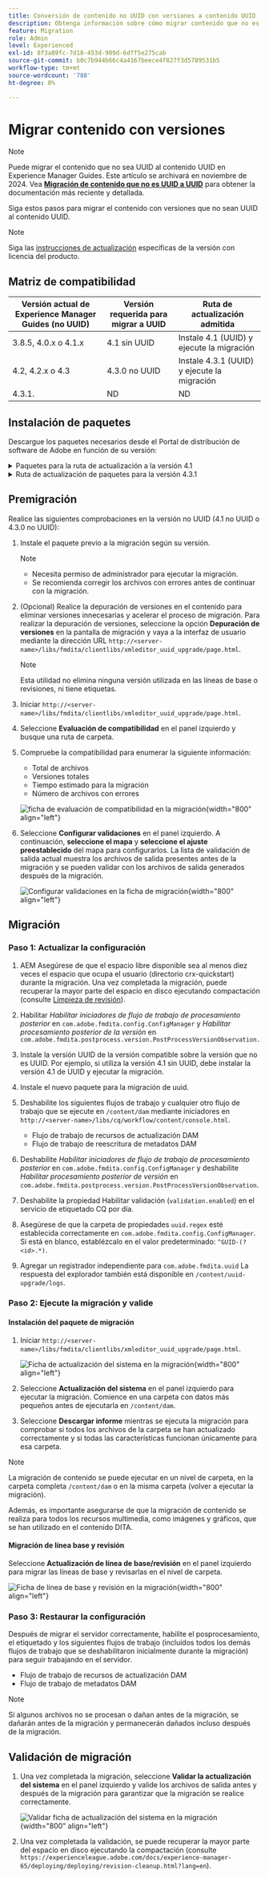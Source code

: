 ```yaml
---
title: Conversión de contenido no UUID con versiones a contenido UUID
description: Obtenga información sobre cómo migrar contenido que no es UUID con versiones a contenido UUID.
feature: Migration
role: Admin
level: Experienced
exl-id: 8f3a89fc-7d18-453d-909d-6dff5e275cab
source-git-commit: b0c7b944b66c4a4167beece4f827f3d5789531b5
workflow-type: tm+mt
source-wordcount: '788'
ht-degree: 0%

---
```


# Migrar contenido con versiones

>[!NOTE]
>
> Puede migrar el contenido que no sea UUID al contenido UUID en Experience Manager Guides. Este artículo se archivará en noviembre de 2024.
>Vea [**Migración de contenido que no es UUID a UUID**](./migrate-non-uuid-uuid-new.md) para obtener la documentación más reciente y detallada.

Siga estos pasos para migrar el contenido con versiones que no sean UUID al contenido UUID.

>[!NOTE]
>
>Siga las [instrucciones de actualización](./upgrade-xml-documentation.md) específicas de la versión con licencia del producto.

## Matriz de compatibilidad

| Versión actual de Experience Manager Guides (no UUID) | Versión requerida para migrar a UUID | Ruta de actualización admitida |
|---|---|---|
| 3.8.5, 4.0.x o 4.1.x | 4.1 sin UUID | Instale 4.1 (UUID) y ejecute la migración |
| 4.2, 4.2.x o 4.3 | 4.3.0 no UUID | Instale 4.3.1 (UUID) y ejecute la migración |
| 4.3.1. | ND | ND |

## Instalación de paquetes

Descargue los paquetes necesarios desde el Portal de distribución de software de Adobe en función de su versión:
<details>
<summary>  Paquetes para la ruta de actualización a la versión 4.1</summary>

1. **Premigración**: [com.adobe.guides.pre-uuid-migration-1.0.9.zip](https://experience.adobe.com/#/downloads/content/software-distribution/en/aem.html?package=%2Fcontent%2Fsoftware-distribution%2Fen%2Fdetails.html%2Fcontent%2Fdam%2Faem%2Fpublic%2Faemdox%2Fother-packages%2Fuuid-migration%2F1-0%2Fcom.adobe.guides.pre-uuid-migration-1.0.9.zip)
1. **Migración**: [com.adobe.guides.uuid-upgrade-1.0.19.zip](https://experience.adobe.com/#/downloads/content/software-distribution/en/aem.html?package=%2Fcontent%2Fsoftware-distribution%2Fen%2Fdetails.html%2Fcontent%2Fdam%2Faem%2Fpublic%2Faemdox%2Fother-packages%2Fuuid-migration%2F1-0%2Fcom.adobe.guides.uuid-upgrade-1.0.19.zip)
</details>


<details>
<summary> Ruta de actualización de paquetes para la versión 4.3.1</summary>

1. **Premigración**: [com.adobe.guides.pre-uuid-migration-1.1.3.zip](https://experience.adobe.com/#/downloads/content/software-distribution/en/aem.html?package=%2Fcontent%2Fsoftware-distribution%2Fen%2Fdetails.html%2Fcontent%2Fdam%2Faem%2Fpublic%2Faemdox%2Fother-packages%2Fuuid-migration%2Fcom.adobe.guides.pre-uuid-migration-1.1.3.zip)
1. **Migración**: [com.adobe.guides.uuid-upgrade-1.1.15.zip](https://experience.adobe.com/#/downloads/content/software-distribution/en/aem.html?package=%2Fcontent%2Fsoftware-distribution%2Fen%2Fdetails.html%2Fcontent%2Fdam%2Faem%2Fpublic%2Faemdox%2Fother-packages%2Fuuid-migration%2Fcom.adobe.guides.uuid-upgrade-1.1.15.zip)

</details>

## Premigración

Realice las siguientes comprobaciones en la versión no UUID (4.1 no UUID o 4.3.0 no UUID):

1. Instale el paquete previo a la migración según su versión.

   >[!NOTE]
   >
   >* Necesita permiso de administrador para ejecutar la migración.
   >* Se recomienda corregir los archivos con errores antes de continuar con la migración.

1. (Opcional) Realice la depuración de versiones en el contenido para eliminar versiones innecesarias y acelerar el proceso de migración. Para realizar la depuración de versiones, seleccione la opción **Depuración de versiones** en la pantalla de migración y vaya a la interfaz de usuario mediante la dirección URL `http://<server- name>/libs/fmdita/clientlibs/xmleditor_uuid_upgrade/page.html`.
   >[!NOTE]
   >
   >Esta utilidad no elimina ninguna versión utilizada en las líneas de base o revisiones, ni tiene etiquetas.

1. Iniciar `http://<server-name>/libs/fmdita/clientlibs/xmleditor_uuid_upgrade/page.html`.
1. Seleccione **Evaluación de compatibilidad** en el panel izquierdo y busque una ruta de carpeta.
1. Compruebe la compatibilidad para enumerar la siguiente información:
   * Total de archivos
   * Versiones totales
   * Tiempo estimado para la migración
   * Número de archivos con errores

   ![ficha de evaluación de compatibilidad en la migración](assets/migration-compatibility-assessment.png){width="800" align="left"}


1. Seleccione **Configurar validaciones** en el panel izquierdo. A continuación, **seleccione el mapa** y **seleccione el ajuste preestablecido** del mapa para configurarlos. La lista de validación de salida actual muestra los archivos de salida presentes antes de la migración y se pueden validar con los archivos de salida generados después de la migración.

   ![Configurar validaciones en la ficha de migración](assets/migration-configure-validation.png){width="800" align="left"}




## Migración

### Paso 1: Actualizar la configuración

1. AEM Asegúrese de que el espacio libre disponible sea al menos diez veces el espacio que ocupa el usuario (directorio crx-quickstart) durante la migración. Una vez completada la migración, puede recuperar la mayor parte del espacio en disco ejecutando compactación (consulte [Limpieza de revisión](https://experienceleague.adobe.com/docs/experience-manager-65/deploying/deploying/revision-cleanup.html?lang=en)).

1. Habilitar *Habilitar iniciadores de flujo de trabajo de procesamiento posterior* en `com.adobe.fmdita.config.ConfigManager` y *Habilitar procesamiento posterior de la versión* en `com.adobe.fmdita.postprocess.version.PostProcessVersionObservation.`

1. Instale la versión UUID de la versión compatible sobre la versión que no es UUID. Por ejemplo, si utiliza la versión 4.1 sin UUID, debe instalar la versión 4.1 de UUID y ejecutar la migración.

1. Instale el nuevo paquete para la migración de uuid.

1. Deshabilite los siguientes flujos de trabajo y cualquier otro flujo de trabajo que se ejecute en `/content/dam` mediante iniciadores en `http://<server-name>/libs/cq/workflow/content/console.html`.

   * Flujo de trabajo de recursos de actualización DAM
   * Flujo de trabajo de reescritura de metadatos DAM

1. Deshabilite *Habilitar iniciadores de flujo de trabajo de procesamiento posterior* en `com.adobe.fmdita.config.ConfigManager` y deshabilite *Habilitar procesamiento posterior de versión* en `com.adobe.fmdita.postprocess.version.PostProcessVersionObservation`.

1. Deshabilite la propiedad Habilitar validación (`validation.enabled`) en el servicio de etiquetado CQ por día.

1. Asegúrese de que la carpeta de propiedades `uuid.regex` esté establecida correctamente en `com.adobe.fmdita.config.ConfigManager`. Si está en blanco, establézcalo en el valor predeterminado: `^GUID-(?<id>.*)`.
1. Agregar un registrador independiente para `com.adobe.fmdita.uuid` La respuesta del explorador también está disponible en `/content/uuid-upgrade/logs`.

### Paso 2: Ejecute la migración y valide

#### Instalación del paquete de migración

1. Iniciar `http://<server-name>/libs/fmdita/clientlibs/xmleditor_uuid_upgrade/page.html`.

   ![Ficha de actualización del sistema en la migración](assets/migration-system-upgrade.png){width="800" align="left"}

1. Seleccione **Actualización del sistema** en el panel izquierdo para ejecutar la migración. Comience en una carpeta con datos más pequeños antes de ejecutarla en `/content/dam`.

1. Seleccione **Descargar informe** mientras se ejecuta la migración para comprobar si todos los archivos de la carpeta se han actualizado correctamente y si todas las características funcionan únicamente para esa carpeta.


>[!NOTE]
>
> La migración de contenido se puede ejecutar en un nivel de carpeta, en la carpeta completa `/content/dam` o en la misma carpeta (volver a ejecutar la migración).

Además, es importante asegurarse de que la migración de contenido se realiza para todos los recursos multimedia, como imágenes y gráficos, que se han utilizado en el contenido DITA.

#### Migración de línea base y revisión

Seleccione **Actualización de línea de base/revisión** en el panel izquierdo para migrar las líneas de base y revisarlas en el nivel de carpeta.

![Ficha de línea de base y revisión en la migración](assets/migration-baseline-review-upgrade.png){width="800" align="left"}


### Paso 3: Restaurar la configuración

Después de migrar el servidor correctamente, habilite el posprocesamiento, el etiquetado y los siguientes flujos de trabajo (incluidos todos los demás flujos de trabajo que se deshabilitaron inicialmente durante la migración) para seguir trabajando en el servidor.

* Flujo de trabajo de recursos de actualización DAM
* Flujo de trabajo de metadatos DAM

>[!NOTE]
>
>Si algunos archivos no se procesan o dañan antes de la migración, se dañarán antes de la migración y permanecerán dañados incluso después de la migración.

## Validación de migración

1. Una vez completada la migración, seleccione **Validar la actualización del sistema** en el panel izquierdo y valide los archivos de salida antes y después de la migración para garantizar que la migración se realice correctamente.

   ![Validar ficha de actualización del sistema en la migración](assets/migration-validate-system-upgrade.png){width="800" align="left"}


1. Una vez completada la validación, se puede recuperar la mayor parte del espacio en disco ejecutando la compactación (consulte `https://experienceleague.adobe.com/docs/experience-manager-65/deploying/deploying/revision-cleanup.html?lang=en`).
